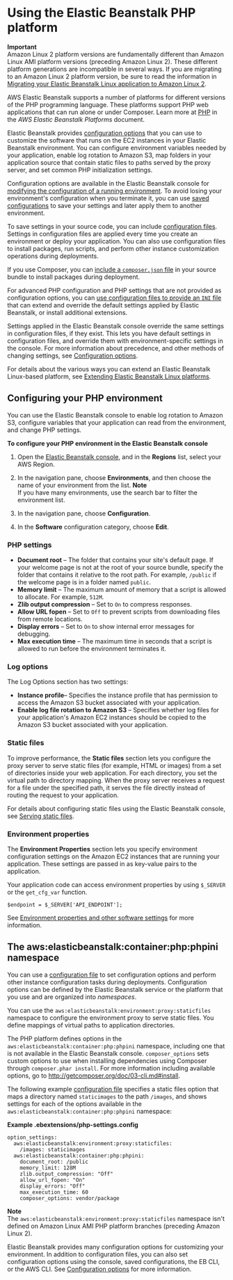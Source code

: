 # Using the Elastic Beanstalk PHP platform<a name="create_deploy_PHP.container"></a>

**Important**  
Amazon Linux 2 platform versions are fundamentally different than Amazon Linux AMI platform versions \(preceding Amazon Linux 2\)\. These different platform generations are incompatible in several ways\. If you are migrating to an Amazon Linux 2 platform version, be sure to read the information in [Migrating your Elastic Beanstalk Linux application to Amazon Linux 2](using-features.migration-al.md)\.

AWS Elastic Beanstalk supports a number of platforms for different versions of the PHP programming language\. These platforms support PHP web applications that can run alone or under Composer\. Learn more at [PHP](https://docs.aws.amazon.com/elasticbeanstalk/latest/platforms/platforms-supported.html#platforms-supported.PHP) in the *AWS Elastic Beanstalk Platforms* document\.

Elastic Beanstalk provides [configuration options](command-options.md) that you can use to customize the software that runs on the EC2 instances in your Elastic Beanstalk environment\. You can configure environment variables needed by your application, enable log rotation to Amazon S3, map folders in your application source that contain static files to paths served by the proxy server, and set common PHP initialization settings\.

Configuration options are available in the Elastic Beanstalk console for [modifying the configuration of a running environment](environment-configuration-methods-after.md)\. To avoid losing your environment's configuration when you terminate it, you can use [saved configurations](environment-configuration-savedconfig.md) to save your settings and later apply them to another environment\.

To save settings in your source code, you can include [configuration files](ebextensions.md)\. Settings in configuration files are applied every time you create an environment or deploy your application\. You can also use configuration files to install packages, run scripts, and perform other instance customization operations during deployments\.

If you use Composer, you can [include a `composer.json` file](php-configuration-composer.md) in your source bundle to install packages during deployment\.

For advanced PHP configuration and PHP settings that are not provided as configuration options, you can [use configuration files to provide an `INI` file](php-configuration-phpini.md) that can extend and override the default settings applied by Elastic Beanstalk, or install additional extensions\.

Settings applied in the Elastic Beanstalk console override the same settings in configuration files, if they exist\. This lets you have default settings in configuration files, and override them with environment\-specific settings in the console\. For more information about precedence, and other methods of changing settings, see [Configuration options](command-options.md)\.

For details about the various ways you can extend an Elastic Beanstalk Linux\-based platform, see [Extending Elastic Beanstalk Linux platforms](platforms-linux-extend.md)\.

## Configuring your PHP environment<a name="php-console"></a>

You can use the Elastic Beanstalk console to enable log rotation to Amazon S3, configure variables that your application can read from the environment, and change PHP settings\.

**To configure your PHP environment in the Elastic Beanstalk console**

1. Open the [Elastic Beanstalk console](https://console.aws.amazon.com/elasticbeanstalk), and in the **Regions** list, select your AWS Region\.

1. In the navigation pane, choose **Environments**, and then choose the name of your environment from the list\.
**Note**  
If you have many environments, use the search bar to filter the environment list\.

1. In the navigation pane, choose **Configuration**\.

1. In the **Software** configuration category, choose **Edit**\.

### PHP settings<a name="php-console-settings"></a>
+ **Document root** – The folder that contains your site's default page\. If your welcome page is not at the root of your source bundle, specify the folder that contains it relative to the root path\. For example, `/public` if the welcome page is in a folder named `public`\.
+ **Memory limit** – The maximum amount of memory that a script is allowed to allocate\. For example, `512M`\.
+ **Zlib output compression** – Set to `On` to compress responses\.
+ **Allow URL fopen** – Set to `Off` to prevent scripts from downloading files from remote locations\.
+ **Display errors** – Set to `On` to show internal error messages for debugging\.
+ **Max execution time** – The maximum time in seconds that a script is allowed to run before the environment terminates it\.

### Log options<a name="php-console-logs"></a>

The Log Options section has two settings:
+ **Instance profile**– Specifies the instance profile that has permission to access the Amazon S3 bucket associated with your application\.
+ **Enable log file rotation to Amazon S3** – Specifies whether log files for your application's Amazon EC2 instances should be copied to the Amazon S3 bucket associated with your application\.

### Static files<a name="php-console-staticfiles"></a>

To improve performance, the **Static files** section lets you configure the proxy server to serve static files \(for example, HTML or images\) from a set of directories inside your web application\. For each directory, you set the virtual path to directory mapping\. When the proxy server receives a request for a file under the specified path, it serves the file directly instead of routing the request to your application\.

For details about configuring static files using the Elastic Beanstalk console, see [Serving static files](environment-cfg-staticfiles.md)\.

### Environment properties<a name="php-console-properties"></a>

The **Environment Properties** section lets you specify environment configuration settings on the Amazon EC2 instances that are running your application\. These settings are passed in as key\-value pairs to the application\. 

Your application code can access environment properties by using `$_SERVER` or the `get_cfg_var` function\.

```
$endpoint = $_SERVER['API_ENDPOINT'];
```

See [Environment properties and other software settings](environments-cfg-softwaresettings.md) for more information\.

## The aws:elasticbeanstalk:container:php:phpini namespace<a name="php-namespaces"></a>

You can use a [configuration file](ebextensions.md) to set configuration options and perform other instance configuration tasks during deployments\. Configuration options can be defined by the Elastic Beanstalk service or the platform that you use and are organized into *namespaces*\.

You can use the `aws:elasticbeanstalk:environment:proxy:staticfiles` namespace to configure the environment proxy to serve static files\. You define mappings of virtual paths to application directories\.

The PHP platform defines options in the `aws:elasticbeanstalk:container:php:phpini` namespace, including one that is not available in the Elastic Beanstalk console\. `composer_options` sets custom options to use when installing dependencies using Composer through `composer.phar install`\. For more information including available options, go to [http://getcomposer\.org/doc/03\-cli\.md\#install](http://getcomposer.org/doc/03-cli.md#install)\.

The following example [configuration file](ebextensions.md) specifies a static files option that maps a directory named `staticimages` to the path `/images`, and shows settings for each of the options available in the `aws:elasticbeanstalk:container:php:phpini` namespace:

**Example \.ebextensions/php\-settings\.config**  

```
option_settings:
  aws:elasticbeanstalk:environment:proxy:staticfiles:
    /images: staticimages
  aws:elasticbeanstalk:container:php:phpini:
    document_root: /public
    memory_limit: 128M
    zlib.output_compression: "Off"
    allow_url_fopen: "On"
    display_errors: "Off"
    max_execution_time: 60
    composer_options: vendor/package
```

**Note**  
The `aws:elasticbeanstalk:environment:proxy:staticfiles` namespace isn't defined on Amazon Linux AMI PHP platform branches \(preceding Amazon Linux 2\)\.

Elastic Beanstalk provides many configuration options for customizing your environment\. In addition to configuration files, you can also set configuration options using the console, saved configurations, the EB CLI, or the AWS CLI\. See [Configuration options](command-options.md) for more information\.